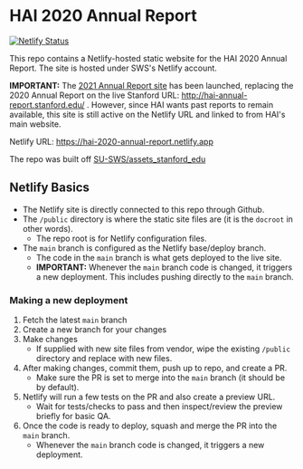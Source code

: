 # HAI 2020 Annual Report

[![Netlify Status](https://api.netlify.com/api/v1/badges/bc17d46e-b46f-4c89-b476-89cbe562e198/deploy-status)](https://app.netlify.com/sites/hai-2020-annual-report/deploys)

This repo contains a Netlify-hosted static website for the HAI 2020 Annual Report. The site is hosted under SWS's Netlify account.

**IMPORTANT:** The [2021 Annual Report site](https://github.com/SU-SWS/hai-2021-annual-report) has been launched, replacing the 2020 Annual Report on the live Stanford URL: http://hai-annual-report.stanford.edu/ . However, since HAI wants past reports to remain available, this site is still active on the Netlify URL and linked to from HAI's main website.

Netlify URL: https://hai-2020-annual-report.netlify.app

The repo was built off [SU-SWS/assets_stanford_edu](https://github.com/SU-SWS/assets_stanford_edu)

## Netlify Basics
- The Netlify site is directly connected to this repo through Github.
- The `/public` directory is where the static site files are (it is the `docroot` in other words).
    - The repo root is for Netlify configuration files.
- The `main` branch is configured as the Netlify base/deploy branch.
    - The code in the `main` branch is what gets deployed to the live site.
    - **IMPORTANT:** Whenever the `main` branch code is changed, it triggers a new deployment. This includes pushing directly to the `main` branch.

### Making a new deployment
1. Fetch the latest `main` branch
1. Create a new branch for your changes
1. Make changes
    - If supplied with new site files from vendor, wipe the existing `/public` directory and replace with new files.
1. After making changes, commit them, push up to repo, and create a PR.
    - Make sure the PR is set to merge into the `main` branch (it should be by default).
1. Netlify will run a few tests on the PR and also create a preview URL.
    - Wait for tests/checks to pass and then inspect/review the preview briefly for basic QA.
1. Once the code is ready to deploy, squash and merge the PR into the `main` branch.
    - Whenever the `main` branch code is changed, it triggers a new deployment.

